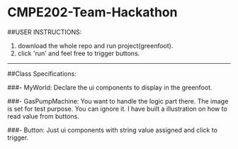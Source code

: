 # CMPE202-Team-Hackathon

##USER INSTRUCTIONS:
1. download the whole repo and run project(greenfoot).
2. click 'run' and feel free to trigger buttons.

------------------------------
##Class Specifications:

###- MyWorld: 
Declare the ui components to display in the greenfoot.

###- GasPumpMachine: 
You want to handle the logic part there. 
The image is set for test purpose. You can ignore it.
I have built a illustration on how to read value from buttons.

###- Button:
Just ui components with string value assigned and click to trigger.

